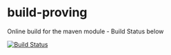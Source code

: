 # build-proving
Online build for the maven module - Build Status below

[![Build Status](https://travis-ci.org/nirmalchandra/build-proving.svg?branch=master)](https://travis-ci.org/nirmalchandra/build-proving)
